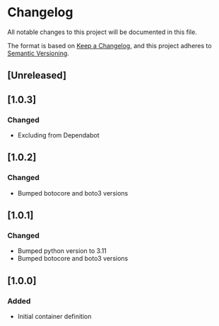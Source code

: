 <!-- markdownlint-disable MD003 -->
# Changelog

All notable changes to this project will be documented in this file.

The format is based on [Keep a Changelog](https://keepachangelog.com/en/1.0.0/),
and this project adheres to [Semantic Versioning](https://semver.org/spec/v2.0.0.html).

## [Unreleased]

## [1.0.3]

### Changed

- Excluding from Dependabot

## [1.0.2]

### Changed

- Bumped botocore and boto3 versions

## [1.0.1]

### Changed

- Bumped python version to 3.11
- Bumped botocore and boto3 versions

## [1.0.0]

### Added

- Initial container definition
